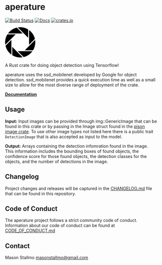 # aperature 
[![Build Status](https://travis-ci.com/mstallmo/aperature.svg?token=U4Xc2CnrxqK79g1m6A4x&branch=master)](https://travis-ci.com/mstallmo/aperature) 
[![Docs](https://docs.rs/aperature/badge.svg)](https://docs.rs/aperature/badge.svg)
[![crates.io](https://img.shields.io/crates/v/aperature.svg)](https://img.shields.io/crates/v/aperature.svg)

![Alt text](aperature.png "Aperature")

A Rust crate for doing object detection using Tensorflow!

aperature uses the ssd_mobilenet developed by Google for object detection. ssd_mobilenet provides a quick execution time as well as a small size to allow for the most diverse range of deployment of the crate.

**[Documentation](https://docs.rs/aperature)**

## Usage
**Input:** Input images can be provided through img::GenericImage that can be found in this crate or by passing in the Image struct found in the [pison image crate](https://github.com/PistonDevelopers/image). To use other image types not listed here there is a public trait `DetectionImage` that is also accepted as input to the model. 


**Output:** Arrays containing the detection infomration found in the image. This information includes the bounding boxes of found objects, the confidence score for those found objects, the detection classes for the objects, and the number of detections in the image.


## Changelog
Project changes and releases will be captured in the [CHANGELOG.md](CHANGELOG.md) file that can be found in this repository.

## Code of Conduct
The aperature project follows a strict community code of conduct. Information about our code of conduct can be found at [CODE_OF_CONDUCT.md](CODE_OF_CONDUCT.md)

## Contact
Mason Stallmo <masonstallmo@gmail.com>
